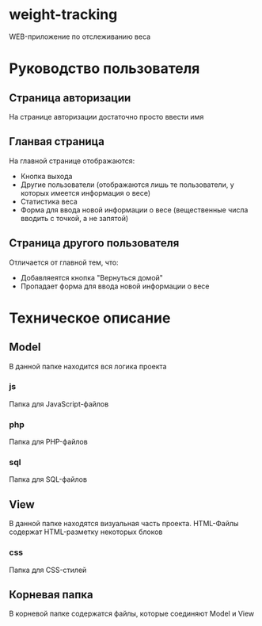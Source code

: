 # weight-tracking
WEB-приложение по отслеживанию веса

# Руководство пользователя

## Страница авторизации
На странице авторизации достаточно просто ввести имя

## Гланвая страница
На главной странице отображаются:
- Кнопка выхода
- Другие пользователи (отображаются лишь те пользователи, у которых имеется информация о весе)
- Статистика веса
- Форма для ввода новой информации о весе (вещественные числа вводить с точкой, а не запятой)

## Страница другого пользователя
Отличается от главной тем, что:
- Добавляеятся кнопка "Вернуться домой"
- Пропадает форма для ввода новой информации о весе

# Техническое описание

## Model
В данной папке находится вся логика проекта
### js
Папка для JavaScript-файлов
### php
Папка для PHP-файлов
### sql
Папка для SQL-файлов

## View
В данной папке находятся визуальная часть проекта.
HTML-Файлы содержат HTML-разметку некоторых блоков
### css
Папка для CSS-стилей

## Корневая папка
В корневой папке содержатся файлы, которые соединяют Model и View
